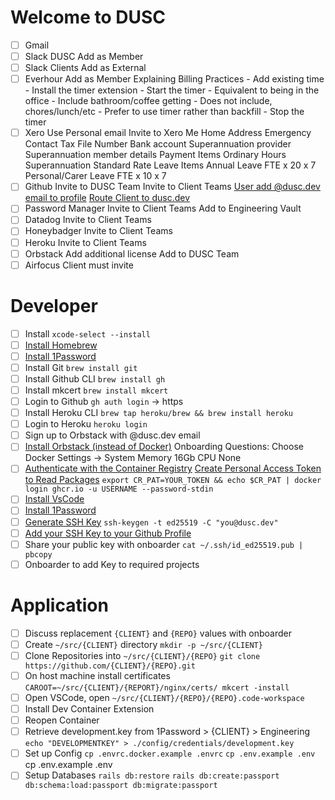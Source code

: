 # Welcome to DUSC

- [ ] Gmail
- [ ] Slack DUSC
    Add as Member
- [ ] Slack Clients
	Add as External
- [ ] Everhour
    Add as Member
    Explaining Billing Practices
        - Add existing time
        - Install the timer extension
        - Start the timer
            - Equivalent to being in the office
            - Include bathroom/coffee getting
            - Does not include, chores/lunch/etc
            - Prefer to use timer rather than backfill
        - Stop the timer
- [ ] Xero
    Use Personal email
    Invite to Xero Me
    Home Address
    Emergency Contact
    Tax File Number
    Bank account
    Superannuation provider
    Superannuation member details
    Payment Items
        Ordinary Hours
        Superannuation Standard Rate
    Leave Items
        Annual Leave FTE x 20 x 7
        Personal/Carer Leave FTE x 10 x 7
- [ ] Github
    Invite to DUSC Team
    Invite to Client Teams
    [User add @dusc.dev email to profile](https://github.com/settings/emails)
    [Route Client to dusc.dev](https://github.com/settings/notifications/custom_routing)
- [ ] Password Manager
    Invite to Client Teams
    Add to Engineering Vault
- [ ] Datadog
    Invite to Client Teams
- [ ] Honeybadger
    Invite to Client Teams
- [ ] Heroku
    Invite to Client Teams
- [ ] Orbstack
    Add additional license
    Add to DUSC Team
- [ ] Airfocus
    Client must invite

# Developer

- [ ] Install
    `xcode-select --install`
- [ ] [Install Homebrew](https://brew.sh/)
- [ ] [Install 1Password](https://1password.com/downloads/mac/)
- [ ] Install Git
    `brew install git`
- [ ] Install Github CLI
    `brew install gh`
- [ ] Install mkcert
    `brew install mkcert`
- [ ] Login to Github
    `gh auth login` -> https
- [ ] Install Heroku CLI
    `brew tap heroku/brew && brew install heroku`
- [ ] Login to Heroku
    `heroku login`
- [ ] Sign up to Orbstack with @dusc.dev email
- [ ] [Install Orbstack (instead of Docker)](https://orbstack.dev/)
    Onboarding Questions:
        Choose Docker
        Settings -> System
            Memory 16Gb
            CPU None
- [ ] [Authenticate with the Container Registry](https://docs.github.com/en/packages/working-with-a-github-packages-registry/working-with-the-container-registry#authenticating-to-the-container-registry)
    [Create Personal Access Token to Read Packages](https://github.com/settings/tokens/new)
    `export CR_PAT=YOUR_TOKEN && echo $CR_PAT | docker login ghcr.io -u USERNAME --password-stdin`
- [ ] [Install VsCode](https://code.visualstudio.com/)
- [ ] [Install 1Password](https://1password.com/downloads/mac/)
- [ ] [Generate SSH Key](https://docs.github.com/en/authentication/connecting-to-github-with-ssh/generating-a-new-ssh-key-and-adding-it-to-the-ssh-agent)
    `ssh-keygen -t ed25519 -C "you@dusc.dev"`
- [ ] [Add your SSH Key to your Github Profile](https://github.com/settings/keys)
- [ ] Share your public key with onboarder
    `cat ~/.ssh/id_ed25519.pub | pbcopy`
- [ ] Onboarder to add Key to required projects

# Application

- [ ] Discuss replacement `{CLIENT}` and `{REPO}` values with onboarder
- [ ] Create `~/src/{CLIENT}` directory `mkdir -p ~/src/{CLIENT}`
- [ ] Clone Repositories into `~/src/{CLIENT}/{REPO}`
    `git clone https://github.com/{CLIENT}/{REPO}.git`
- [ ] On host machine install certificates
    `CAROOT=~/src/{CLIENT}/{REPORT}/nginx/certs/ mkcert -install`
- [ ] Open VSCode, open
    `~/src/{CLIENT}/{REPO}/{REPO}.code-workspace`
- [ ] Install Dev Container Extension
- [ ] Reopen Container
- [ ] Retrieve development.key from 1Password > {CLIENT} > Engineering
    `echo "DEVELOPMENTKEY" > ./config/credentials/development.key`
- [ ] Set up Config
    `cp .envrc.docker.example .envrc`
    `cp .env.example .env`
cp .env.example .env
- [ ] Setup Databases
    `rails db:restore`
    `rails db:create:passport db:schema:load:passport db:migrate:passport`